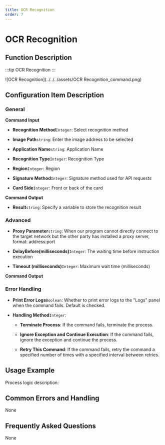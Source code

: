 ```yaml
---
title: OCR Recognition
order: 7
---
```


# OCR Recognition

## Function Description

:::tip 
OCR Recognition
:::

![OCR Recognition](../../../assets/OCR Recognition_command.png)

## Configuration Item Description

### General

**Command Input**

- **Recognition Method**`Integer`: Select recognition method

- **Image Path**`string`: Enter the image address to be selected

- **Application Name**`string`: Application Name

- **Recognition Type**`Integer`: Recognition Type

- **Region**`Integer`: Region

- **Signature Method**`Integer`: Signature method used for API requests

- **Card Side**`Integer`: Front or back of the card


**Command Output**

- **Result**`string`: Specify a variable to store the recognition result

### Advanced

- **Proxy Parameter**`string`: When our program cannot directly connect to the target network but the other party has installed a proxy server, format: address:port

- **DelayBefore(milliseconds)**`Integer`: The waiting time before instruction execution

- **Timeout (milliseconds)**`Integer`: Maximum wait time (milliseconds)


**Command Output**

### Error Handling

- **Print Error Logs**`Boolean`: Whether to print error logs to the "Logs" panel when the command fails. Default is checked. 

- **Handling Method**`Integer`:

    - **Terminate Process**: If the command fails, terminate the process.

    - **Ignore Exception and Continue Execution**: If the command fails, ignore the exception and continue the process.

    - **Retry This Command**: If the command fails, retry the command a specified number of times with a specified interval between retries.

## Usage Example

Process logic description:

## Common Errors and Handling

None

## Frequently Asked Questions

None

